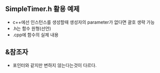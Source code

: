 ## SimpleTimer.h 활용 예제
- c++에선 인스턴스를 생성할때 생성자의 parameter가 없다면 괄호 생략 가능
- .h는 함수 원형(선언)
- .cpp에 함수의 실제 내용

## &참조자
- 포인터와 같지만 변하지 않는다는것이 다르다.